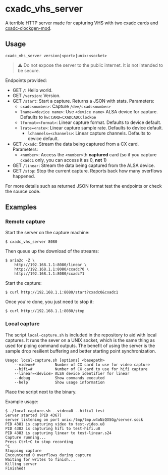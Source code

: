 # cxadc_vhs_server

A terrible HTTP server made for capturing VHS with two cxadc cards and [cxadc-clockgen-mod](https://github.com/namazso/cxadc-clockgen-mod/).

## Usage

`cxadc_vhs_server version|<port>|unix:<socket>`

> ⚠️ Do not expose the server to the public internet. It is not intended to be secure. 

Endpoints provided:

- GET `/`: Hello world.
- GET `/version`: Version.
- GET `/start`: Start a capture. Returns a JSON with stats. Parameters:
  - `cxadc<number>`: Capture `/dev/cxadc<number>` 
  - `lname=<device name>`: Use `<device name>` ALSA device for capture. Defaults to `hw:CARD=CXADCADCClockGe`
  - `lformat=<format>`: Linear capture format. Defaults to device default.
  - `lrate=<rate>`: Linear capture sample rate. Defaults to device default.
    - `lchannels=<channels>`: Linear capture channels. Defaults to device default.
- GET `/cxadc`: Stream the data being captured from a CX card. Parameters:
  - `<number>`: Access the `<number>`th **captured** card (so if you capture `cxadc1` only, you can access it as 0, **not** 1)
- GET `/linear`: Stream the data being captured from the ALSA device.
- GET `/stop`: Stop the current capture. Reports back how many overflows happened.

For more details such as returned JSON format test the endpoints or check the source code.

## Examples

### Remote capture

Start the server on the capture machine:

```text
$ cxadc_vhs_server 8080
```

Then queue up the download of the streams:

```text
$ aria2c -Z \
    http://192.168.1.1:8080/linear \
    http://192.168.1.1:8080/cxadc?0 \
    http://192.168.1.1:8080/cxadc?1
```

Start the capture:

```text
$ curl http://192.168.1.1:8080/start?cxadc0&cxadc1
```

Once you're done, you just need to stop it:

```text
$ curl http://192.168.1.1:8080/stop
```

### Local capture

The script `local-capture.sh` is included in the repository to aid with local captures. It runs the sever on a UNIX socket, which is the same thing as used for piping command outputs. The benefit of using the server is the sample drop resilient buffering and better starting point synchronization.

```text
Usage: local-capture.sh [options] <basepath>
    --video=#         Number of CX card to use for video capture
    --hifi=#          Number of CX card to use for hifi capture
    --linear=<device> ALSA device identifier for linear
    --debug           Show commands executed
    --help            Show usage information
```

Place the script next to the binary.

Example usage:

```text
$ ./local-capture.sh --video=0 --hifi=1 test
Server started (PID 4367)
server listening on port unix:/tmp/tmp.w4oNzQXSGg/server.sock
PID 4381 is capturing video to test-video.u8
PID 4382 is capturing hifi to test-hifi.u8
PID 4383 is capturing linear to test-linear.s24
Capture running...
Press Ctrl+C to stop recording
^C
Stopping capture
Encountered 0 overflows during capture
Waiting for writes to finish...
Killing server
Finished!
```
